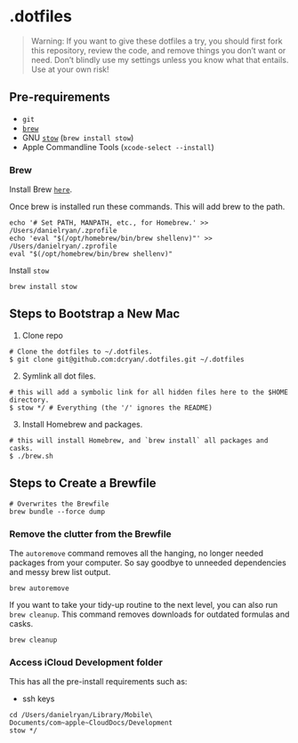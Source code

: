 # .dotfiles
> Warning: If you want to give these dotfiles a try, you should first fork this
> repository, review the code, and remove things you don’t want or need. Don’t
> blindly use my settings unless you know what that entails. Use at your own risk!

## Pre-requirements
- `git`
- [`brew`](https://brew.sh/)
- GNU [`stow`](https://www.gnu.org/software/stow/manual/stow.html) (`brew install stow`)
- Apple Commandline Tools (`xcode-select --install`)

### Brew

Install Brew [`here`](https://brew.sh/).

Once brew is installed run these commands. This will add brew to the path.
```
echo '# Set PATH, MANPATH, etc., for Homebrew.' >> /Users/danielryan/.zprofile
echo 'eval "$(/opt/homebrew/bin/brew shellenv)"' >> /Users/danielryan/.zprofile
eval "$(/opt/homebrew/bin/brew shellenv)"
```

Install `stow`
```
brew install stow
```


## Steps to Bootstrap a New Mac
1. Clone repo

```
# Clone the dotfiles to ~/.dotfiles.
$ git clone git@github.com:dcryan/.dotfiles.git ~/.dotfiles
```

2. Symlink all dot files.

```
# this will add a symbolic link for all hidden files here to the $HOME directory.
$ stow */ # Everything (the '/' ignores the README)
```

3. Install Homebrew and packages.

```
# this will install Homebrew, and `brew install` all packages and casks.
$ ./brew.sh
```

## Steps to Create a Brewfile

```
# Overwrites the Brewfile
brew bundle --force dump
```

### Remove the clutter from the Brewfile
The `autoremove` command removes all the hanging, no longer needed packages
from your computer. So say goodbye to unneeded dependencies and messy brew list output.

```
brew autoremove
```

If you want to take your tidy-up routine to the next level, you can also
run `brew cleanup`. This command removes downloads for outdated formulas and casks.

```
brew cleanup
```

### Access iCloud Development folder
This has all the pre-install requirements such as:
* ssh keys

```
cd /Users/danielryan/Library/Mobile\ Documents/com~apple~CloudDocs/Development
stow */
```
